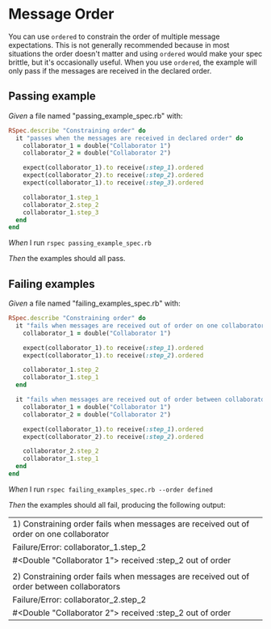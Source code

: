 # Message Order

You can use `ordered` to constrain the order of multiple message expectations. This is not
  generally recommended because in most situations the order doesn't matter and using
  `ordered` would make your spec brittle, but it's occasionally useful. When you use `ordered`,
  the example will only pass if the messages are received in the declared order.

## Passing example

_Given_ a file named "passing_example_spec.rb" with:

```ruby
RSpec.describe "Constraining order" do
  it "passes when the messages are received in declared order" do
    collaborator_1 = double("Collaborator 1")
    collaborator_2 = double("Collaborator 2")

    expect(collaborator_1).to receive(:step_1).ordered
    expect(collaborator_2).to receive(:step_2).ordered
    expect(collaborator_1).to receive(:step_3).ordered

    collaborator_1.step_1
    collaborator_2.step_2
    collaborator_1.step_3
  end
end
```

_When_ I run `rspec passing_example_spec.rb`

_Then_ the examples should all pass.

## Failing examples

_Given_ a file named "failing_examples_spec.rb" with:

```ruby
RSpec.describe "Constraining order" do
  it "fails when messages are received out of order on one collaborator" do
    collaborator_1 = double("Collaborator 1")

    expect(collaborator_1).to receive(:step_1).ordered
    expect(collaborator_1).to receive(:step_2).ordered

    collaborator_1.step_2
    collaborator_1.step_1
  end

  it "fails when messages are received out of order between collaborators" do
    collaborator_1 = double("Collaborator 1")
    collaborator_2 = double("Collaborator 2")

    expect(collaborator_1).to receive(:step_1).ordered
    expect(collaborator_2).to receive(:step_2).ordered

    collaborator_2.step_2
    collaborator_1.step_1
  end
end
```

_When_ I run `rspec failing_examples_spec.rb --order defined`

_Then_ the examples should all fail, producing the following output:

|                                                                                           |
|-------------------------------------------------------------------------------------------|
| 1) Constraining order fails when messages are received out of order on one collaborator   |
| Failure/Error: collaborator_1.step_2                                                      |
| #<Double "Collaborator 1"> received :step_2 out of order                                  |
|                                                                                           |
| 2) Constraining order fails when messages are received out of order between collaborators |
| Failure/Error: collaborator_2.step_2                                                      |
| #<Double "Collaborator 2"> received :step_2 out of order                                  |

